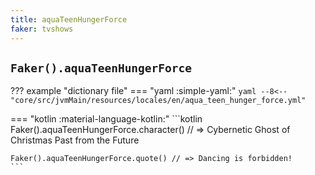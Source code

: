 ```yaml
---
title: aquaTeenHungerForce
faker: tvshows
---
```


## `Faker().aquaTeenHungerForce`

??? example "dictionary file"
    === "yaml :simple-yaml:"
        ```yaml
        --8<-- "core/src/jvmMain/resources/locales/en/aqua_teen_hunger_force.yml"
        ```

=== "kotlin :material-language-kotlin:"
    ```kotlin
    Faker().aquaTeenHungerForce.character() // => Cybernetic Ghost of Christmas Past from the Future

    Faker().aquaTeenHungerForce.quote() // => Dancing is forbidden!
    ```
